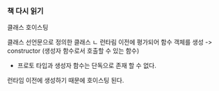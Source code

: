 ### 책 다시 읽기

클래스 호이스팅

클래스 선언문으로 정의한 클래스
ㄴ 런타림 이전에 평가되어 함수 객체를 생성 -> constructor (생성자 함수로서 호출할 수 있는 함수)
* 프로토 타입과 생성자 함수는 단독으로 존재 할 수 없다.

런타임 이전에 생성하기 때문에 호이스팅 된다. 

    